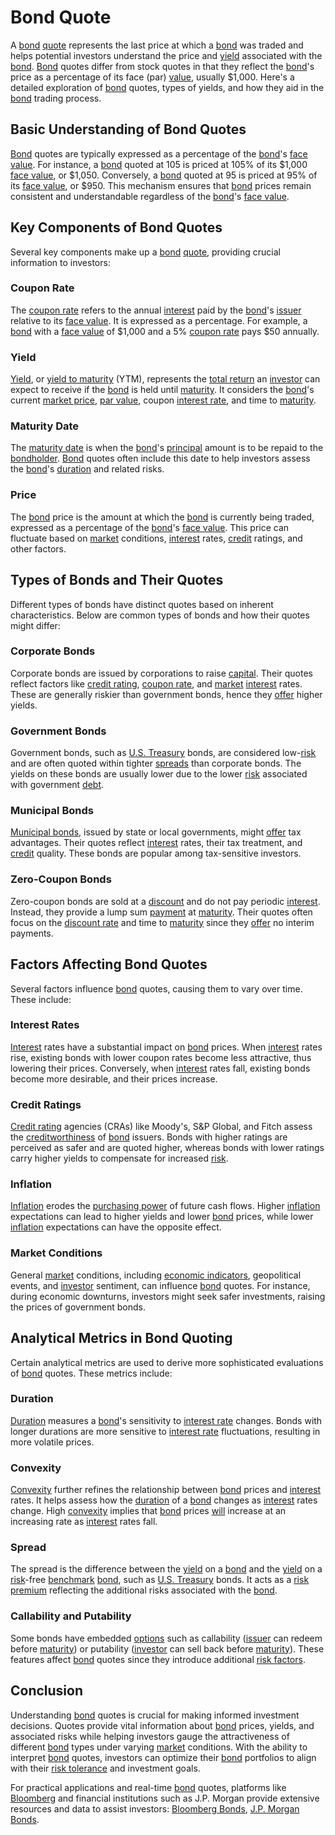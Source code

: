 # Bond Quote

A [bond](../b/bond.md) [quote](../q/quote.md) represents the last price at which a [bond](../b/bond.md) was traded and helps potential investors understand the price and [yield](../y/yield.md) associated with the [bond](../b/bond.md). [Bond](../b/bond.md) quotes differ from stock quotes in that they reflect the [bond](../b/bond.md)'s price as a percentage of its face (par) [value](../v/value.md), usually $1,000. Here's a detailed exploration of [bond](../b/bond.md) quotes, types of yields, and how they aid in the [bond](../b/bond.md) trading process.

## Basic Understanding of Bond Quotes

[Bond](../b/bond.md) quotes are typically expressed as a percentage of the [bond](../b/bond.md)'s [face value](../f/face_value.md). For instance, a [bond](../b/bond.md) quoted at 105 is priced at 105% of its $1,000 [face value](../f/face_value.md), or $1,050. Conversely, a [bond](../b/bond.md) quoted at 95 is priced at 95% of its [face value](../f/face_value.md), or $950. This mechanism ensures that [bond](../b/bond.md) prices remain consistent and understandable regardless of the [bond](../b/bond.md)'s [face value](../f/face_value.md).

## Key Components of Bond Quotes

Several key components make up a [bond](../b/bond.md) [quote](../q/quote.md), providing crucial information to investors:

### Coupon Rate

The [coupon rate](../c/coupon_rate.md) refers to the annual [interest](../i/interest.md) paid by the [bond](../b/bond.md)'s [issuer](../i/issuer.md) relative to its [face value](../f/face_value.md). It is expressed as a percentage. For example, a [bond](../b/bond.md) with a [face value](../f/face_value.md) of $1,000 and a 5% [coupon rate](../c/coupon_rate.md) pays $50 annually.

### Yield

[Yield](../y/yield.md), or [yield to maturity](../y/yield_to_maturity.md) (YTM), represents the [total return](../t/total_return.md) an [investor](../i/investor.md) can expect to receive if the [bond](../b/bond.md) is held until [maturity](../m/maturity.md). It considers the [bond](../b/bond.md)'s current [market price](../m/market_price.md), [par value](../p/par_value.md), coupon [interest rate](../i/interest_rate.md), and time to [maturity](../m/maturity.md).

### Maturity Date

The [maturity date](../m/maturity_date.md) is when the [bond](../b/bond.md)'s [principal](../p/principal.md) amount is to be repaid to the [bondholder](../b/bondholder.md). [Bond](../b/bond.md) quotes often include this date to help investors assess the [bond](../b/bond.md)'s [duration](../d/duration.md) and related risks.

### Price

The [bond](../b/bond.md) price is the amount at which the [bond](../b/bond.md) is currently being traded, expressed as a percentage of the [bond](../b/bond.md)'s [face value](../f/face_value.md). This price can fluctuate based on [market](../m/market.md) conditions, [interest](../i/interest.md) rates, [credit](../c/credit.md) ratings, and other factors.

## Types of Bonds and Their Quotes

Different types of bonds have distinct quotes based on inherent characteristics. Below are common types of bonds and how their quotes might differ:

### Corporate Bonds

Corporate bonds are issued by corporations to raise [capital](../c/capital.md). Their quotes reflect factors like [credit rating](../c/credit_rating.md), [coupon rate](../c/coupon_rate.md), and [market](../m/market.md) [interest](../i/interest.md) rates. These are generally riskier than government bonds, hence they [offer](../o/offer.md) higher yields.

### Government Bonds

Government bonds, such as [U.S. Treasury](../u/u.s._treasury.md) bonds, are considered low-[risk](../r/risk.md) and are often quoted within tighter [spreads](../s/spreads.md) than corporate bonds. The yields on these bonds are usually lower due to the lower [risk](../r/risk.md) associated with government [debt](../d/debt.md).

### Municipal Bonds

[Municipal bonds](../m/municipal_bonds.md), issued by state or local governments, might [offer](../o/offer.md) tax advantages. Their quotes reflect [interest](../i/interest.md) rates, their tax treatment, and [credit](../c/credit.md) quality. These bonds are popular among tax-sensitive investors.

### Zero-Coupon Bonds

Zero-coupon bonds are sold at a [discount](../d/discount.md) and do not pay periodic [interest](../i/interest.md). Instead, they provide a lump sum [payment](../p/payment.md) at [maturity](../m/maturity.md). Their quotes often focus on the [discount rate](../d/discount_rate.md) and time to [maturity](../m/maturity.md) since they [offer](../o/offer.md) no interim payments.

## Factors Affecting Bond Quotes

Several factors influence [bond](../b/bond.md) quotes, causing them to vary over time. These include:

### Interest Rates

[Interest](../i/interest.md) rates have a substantial impact on [bond](../b/bond.md) prices. When [interest](../i/interest.md) rates rise, existing bonds with lower coupon rates become less attractive, thus lowering their prices. Conversely, when [interest](../i/interest.md) rates fall, existing bonds become more desirable, and their prices increase.

### Credit Ratings

[Credit rating](../c/credit_rating.md) agencies (CRAs) like Moody's, S&P Global, and Fitch assess the [creditworthiness](../c/creditworthiness.md) of [bond](../b/bond.md) issuers. Bonds with higher ratings are perceived as safer and are quoted higher, whereas bonds with lower ratings carry higher yields to compensate for increased [risk](../r/risk.md).

### Inflation

[Inflation](../i/inflation.md) erodes the [purchasing power](../p/purchasing_power.md) of future cash flows. Higher [inflation](../i/inflation.md) expectations can lead to higher yields and lower [bond](../b/bond.md) prices, while lower [inflation](../i/inflation.md) expectations can have the opposite effect.

### Market Conditions

General [market](../m/market.md) conditions, including [economic indicators](../e/economic_indicators.md), geopolitical events, and [investor](../i/investor.md) sentiment, can influence [bond](../b/bond.md) quotes. For instance, during economic downturns, investors might seek safer investments, raising the prices of government bonds.

## Analytical Metrics in Bond Quoting

Certain analytical metrics are used to derive more sophisticated evaluations of [bond](../b/bond.md) quotes. These metrics include:

### Duration

[Duration](../d/duration.md) measures a [bond](../b/bond.md)'s sensitivity to [interest rate](../i/interest_rate.md) changes. Bonds with longer durations are more sensitive to [interest rate](../i/interest_rate.md) fluctuations, resulting in more volatile prices.

### Convexity

[Convexity](../c/convexity.md) further refines the relationship between [bond](../b/bond.md) prices and [interest](../i/interest.md) rates. It helps assess how the [duration](../d/duration.md) of a [bond](../b/bond.md) changes as [interest](../i/interest.md) rates change. High [convexity](../c/convexity.md) implies that [bond](../b/bond.md) prices [will](../w/will.md) increase at an increasing rate as [interest](../i/interest.md) rates fall.

### Spread

The spread is the difference between the [yield](../y/yield.md) on a [bond](../b/bond.md) and the [yield](../y/yield.md) on a [risk](../r/risk.md)-free [benchmark](../b/benchmark.md) [bond](../b/bond.md), such as [U.S. Treasury](../u/u.s._treasury.md) bonds. It acts as a [risk premium](../r/risk_premium.md) reflecting the additional risks associated with the [bond](../b/bond.md).

### Callability and Putability

Some bonds have embedded [options](../o/options.md) such as callability ([issuer](../i/issuer.md) can redeem before [maturity](../m/maturity.md)) or putability ([investor](../i/investor.md) can sell back before [maturity](../m/maturity.md)). These features affect [bond](../b/bond.md) quotes since they introduce additional [risk factors](../r/risk_factors_in_trading.md).

## Conclusion

Understanding [bond](../b/bond.md) quotes is crucial for making informed investment decisions. Quotes provide vital information about [bond](../b/bond.md) prices, yields, and associated risks while helping investors gauge the attractiveness of different [bond](../b/bond.md) types under varying [market](../m/market.md) conditions. With the ability to interpret [bond](../b/bond.md) quotes, investors can optimize their [bond](../b/bond.md) portfolios to align with their [risk tolerance](../r/risk_tolerance.md) and investment goals. 

For practical applications and real-time [bond](../b/bond.md) quotes, platforms like [Bloomberg](../b/bloomberg.md) and financial institutions such as J.P. Morgan provide extensive resources and data to assist investors: [Bloomberg Bonds](https://www.bloomberg.com/quote/GBTPGR10:IND), [J.P. Morgan Bonds](https://www.jpmorgan.com/global/markets/credit-markets).